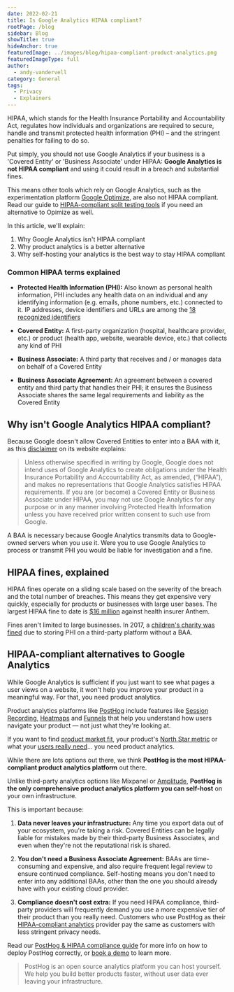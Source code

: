 ```yaml
---
date: 2022-02-21
title: Is Google Analytics HIPAA compliant?
rootPage: /blog
sidebar: Blog
showTitle: true
hideAnchor: true
featuredImage: ../images/blog/hipaa-compliant-product-analytics.png
featuredImageType: full
author:
  - andy-vandervell
category: General
tags:
  - Privacy
  - Explainers
---
```


HIPAA, which stands for the Health Insurance Portability and Accountability Act, regulates how individuals and organizations are required to secure, handle and transmit protected health information (PHI) – and the stringent penalties for failing to do so.

Put simply, you should not use Google Analytics if your business is a 'Covered Entity' or 'Business Associate' under HIPAA: **Google Analytics is not HIPAA compliant** and using it could result in a breach and substantial fines. 

This means other tools which rely on Google Analytics, such as the experimentation platform [Google Optimize](/blog/optimize-to-posthog), are also not HIPAA compliant. Read our guide to [HIPAA-compliant split testing tools](/blog/best-hipaa-compliant-ab-testing-tools) if you need an alternative to Opimize as well.

In this article, we'll explain:

1. Why Google Analytics isn't HIPAA compliant
2. Why product analytics is a better alternative
3. Why self-hosting your analytics is the best way to stay HIPAA compliant

### Common HIPAA terms explained

- **Protected Health Information (PHI):** Also known as personal health information, PHI includes any health data on an individual and any identifying information (e.g. emails, phone numbers, etc.) connected to it. IP addresses, device identifiers and URLs are among the [18 recognized identifiers](https://cphs.berkeley.edu/hipaa/hipaa18.html) 

- **Covered Entity:** A first-party organization (hospital, healthcare provider, etc.) or product (health app, website, wearable device, etc.) that collects any kind of PHI

- **Business Associate:** A third party that receives and / or manages data on behalf of a Covered Entity 

- **Business Associate Agreement:** An agreement between a covered entity and third party that handles their PHI; it ensures the Business Associate shares the same legal requirements and liability as the Covered Entity   

## Why isn't Google Analytics HIPAA compliant?

Because Google doesn't allow Covered Entities to enter into a BAA with it, as this [disclaimer](https://support.google.com/analytics/answer/6366371#zippy=%2Cin-this-article) on its website explains:

> Unless otherwise specified in writing by Google, Google does not intend uses of Google Analytics to create obligations under the Health Insurance Portability and Accountability Act, as amended, (“HIPAA”), and makes no representations that Google Analytics satisfies HIPAA requirements. If you are (or become) a Covered Entity or Business Associate under HIPAA, you may not use Google Analytics for any purpose or in any manner involving Protected Health Information unless you have received prior written consent to such use from Google.

A BAA is necessary because Google Analytics transmits data to Google-owned servers when you use it. Were you to use Google Analytics to process or transmit PHI you would be liable for investigation and a fine.

## HIPAA fines, explained

HIPAA fines operate on a sliding scale based on the severity of the breach and the total number of breaches. This means they get expensive very quickly, especially for products or businesses with large user bases. The largest HIPAA fine to date is [$16 million](https://www.hipaajournal.com/anthem-inc-settles-state-attorneys-general-data-breach-investigations-and-pays-48-2-million-in-penalties/) against health insurer Anthem.

Fines aren't limited to large businesses. In 2017, a [children's charity was fined](https://www.hhs.gov/hipaa/for-professionals/compliance-enforcement/agreements/ccdh/index.html) due to storing PHI on a third-party platform without a BAA.

## HIPAA-compliant alternatives to Google Analytics

While Google Analytics is sufficient if you just want to see what pages a user views on a website, it won't help you improve your product in a meaningful way. For that, you need product analytics.

Product analytics platforms like [PostHog](https://posthog.com/) include features like [Session Recording](https://posthog.com/product/session-recording), [Heatmaps](https://posthog.com/product/heatmaps) and [Funnels](https://posthog.com/product/funnels) that help you understand how users navigate your product — not just what they're looking at.

If you want to find [product market fit](https://posthog.com/blog/how-to-product-market-fit), your product's [North Star metric](https://posthog.com/blog/north-star-metrics) or what your [users really need](https://posthog.com/blog/how-to-work-out-what-users-need)... you need product analytics.

While there are lots options out there, we think **PostHog is the most HIPAA-compliant product analytics platform** out there.

Unlike third-party analytics options like Mixpanel or [Amplitude](/blog/best-amplitude-alternatives), **PostHog is the only comprehensive product analytics platform you can self-host** on your own infrastructure. 

This is important because:

1. **Data never leaves your infrastructure:** Any time you export data out of your ecosystem, you're taking a risk. Covered Entities can be legally liable for mistakes made by their third-party Business Associates, and even when they're not the reputational risk is shared.

2. **You don't need a Business Associate Agreement:** BAAs are time-consuming and expensive, and also require frequent legal review to ensure continued compliance. Self-hosting means you don't need to enter into any additional BAAs, other than the one you should already have with your existing cloud provider.

3. **Compliance doesn't cost extra:** If you need HIPAA compliance, third-party providers will frequently demand you use a more expensive tier of their product than you really need. Customers who use PostHog as their [HIPAA-compliant analytics](https://posthog.com/blog/best-hipaa-compliant-analytics-tools) provider pay the same as customers with less stringent privacy needs.

Read our [PostHog & HIPAA compliance guide](/docs/privacy/hipaa-compliance) for more info on how to deploy PostHog correctly, or [book a demo](https://posthog.com/book-a-demo) to learn more.

> PostHog is an open source analytics platform you can host yourself. We help you build better products faster, without user data ever leaving your infrastructure.

<ArrayCTA />
